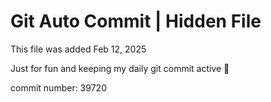 # Git Auto Commit | Hidden File

This file was added Feb 12, 2025

Just for fun and keeping my daily git commit active 🤪

commit number: 39720
